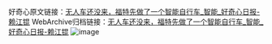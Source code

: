 好奇心原文链接：[无人车还没来，福特先做了一个智能自行车_智能_好奇心日报-赖江锟](https://www.qdaily.com/articles/7048.html)
WebArchive归档链接：[无人车还没来，福特先做了一个智能自行车_智能_好奇心日报-赖江锟](http://web.archive.org/web/20190623171640/https://www.qdaily.com/articles/7048.html)
![image](http://ww3.sinaimg.cn/large/007d5XDply1g3wbfcalv5j30u02qt4qp)